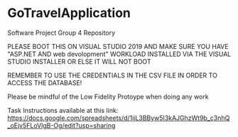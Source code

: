 # GoTravelApplication
Software Project Group 4 Repository

PLEASE BOOT THIS ON VISUAL STUDIO 2019 AND MAKE SURE YOU HAVE "ASP.NET AND web devolopment" WORKLOAD INSTALLED VIA THE VISUAL STUDIO INSTALLER OR ELSE IT WILL NOT BOOT

REMEMBER TO USE THE CREDENTIALS IN THE CSV FILE IN ORDER TO ACCESS THE DATABASE!

Please be mindful of the Low Fidelity Protoype when doing any work

Task Instructions available at this link:
https://docs.google.com/spreadsheets/d/1ijL3BByw5I3kAJGhzWt9b_c3nhQ_oEjv5FLoVlgB-Og/edit?usp=sharing
